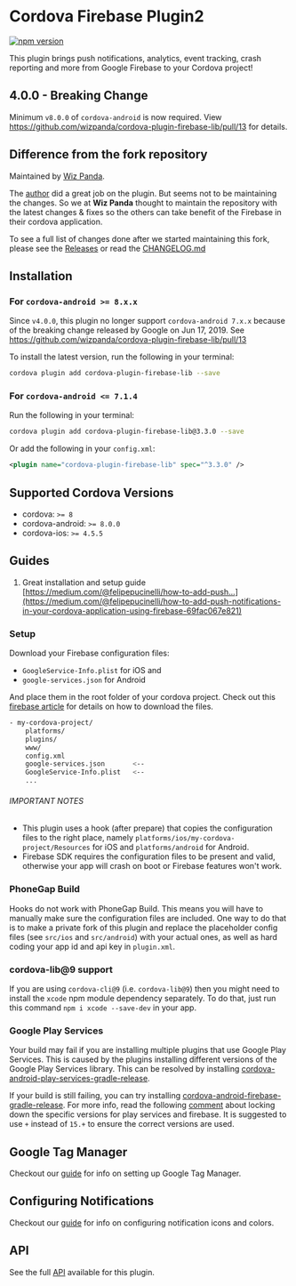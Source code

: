 # Cordova Firebase Plugin2

[![npm version](https://badge.fury.io/js/cordova-plugin-firebase-lib.svg)](https://badge.fury.io/js/cordova-plugin-firebase-lib)

This plugin brings push notifications, analytics, event tracking, crash reporting and more from Google Firebase to your Cordova project!

## 4.0.0 - Breaking Change

Minimum `v8.0.0` of `cordova-android` is now required. View https://github.com/wizpanda/cordova-plugin-firebase-lib/pull/13 for details.

## Difference from the fork repository

Maintained by [Wiz Panda](https://www.wizpanda.com/).

The [author](https://github.com/arnesson) did a great job on the plugin. But seems not to be maintaining the changes. So we at **Wiz Panda**
thought to maintain the repository with the latest changes & fixes so the others can take benefit of the Firebase in their cordova 
application.

To see a full list of changes done after we started maintaining this fork, please see the [Releases](https://github.com/wizpanda/cordova-plugin-firebase-lib/releases)
or read the [CHANGELOG.md](https://github.com/wizpanda/cordova-plugin-firebase-lib/blob/master/CHANGELOG.md#v300)

## Installation

### For `cordova-android >= 8.x.x`

Since `v4.0.0`, this plugin no longer support `cordova-android 7.x.x` because of the breaking change released by Google on Jun 17, 2019. 
See https://github.com/wizpanda/cordova-plugin-firebase-lib/pull/13

To install the latest version, run the following in your terminal:

```bash
cordova plugin add cordova-plugin-firebase-lib --save
```

### For `cordova-android <= 7.1.4`

Run the following in your terminal:

```bash
cordova plugin add cordova-plugin-firebase-lib@3.3.0 --save
```

Or add the following in your `config.xml`:

```xml
<plugin name="cordova-plugin-firebase-lib" spec="^3.3.0" />
```

## Supported Cordova Versions

- cordova: `>= 8`
- cordova-android: `>= 8.0.0`
- cordova-ios: `>= 4.5.5`

## Guides

1. Great installation and setup guide [https://medium.com/@felipepucinelli/how-to-add-push...](https://medium.com/@felipepucinelli/how-to-add-push-notifications-in-your-cordova-application-using-firebase-69fac067e821)

### Setup

Download your Firebase configuration files:

* `GoogleService-Info.plist` for iOS and
* `google-services.json` for Android

And place them in the root folder of your cordova project. Check out this [firebase article](https://support.google.com/firebase/answer/7015592)
for details on how to download the files.

```bash
- my-cordova-project/
    platforms/
    plugins/
    www/
    config.xml
    google-services.json       <--
    GoogleService-Info.plist   <--
    ...
```

###### IMPORTANT NOTES
- This plugin uses a hook (after prepare) that copies the configuration files to the right place, namely 
`platforms/ios/my-cordova-project/Resources` for iOS and `platforms/android` for Android.
- Firebase SDK requires the configuration files to be present and valid, otherwise your app will crash on boot or Firebase features won't work.

### PhoneGap Build
Hooks do not work with PhoneGap Build. This means you will have to manually make sure the configuration files are included. One way to do that is to make a private fork of this plugin and replace the placeholder config files (see `src/ios` and `src/android`) with your actual ones, as well as hard coding your app id and api key in `plugin.xml`.

### cordova-lib@9 support
If you are using `cordova-cli@9` (i.e. `cordova-lib@9`) then you might need to install the `xcode` npm module dependency separately. To 
do that, just run this command `npm i xcode --save-dev` in your app.

### Google Play Services
Your build may fail if you are installing multiple plugins that use Google Play Services.  This is caused by the plugins installing different versions of the Google Play Services library.  This can be resolved by installing [cordova-android-play-services-gradle-release](https://github.com/dpa99c/cordova-android-play-services-gradle-release).

If your build is still failing, you can try installing [cordova-android-firebase-gradle-release](https://github.com/dpa99c/cordova-android-firebase-gradle-release).  For more info, read the following [comment](https://github.com/dpa99c/cordova-plugin-request-location-accuracy/issues/50#issuecomment-390025013) about locking down the specific versions for play services and firebase. It is suggested to use `+` instead of `15.+` to ensure the correct versions are used.

## Google Tag Manager

Checkout our [guide](docs/GOOGLE_TAG_MANAGER.md) for info on setting up Google Tag Manager.

## Configuring Notifications

Checkout our [guide](docs/NOTIFICATIONS.md) for info on configuring notification icons and colors.

## API

See the full [API](docs/API.md) available for this plugin.
